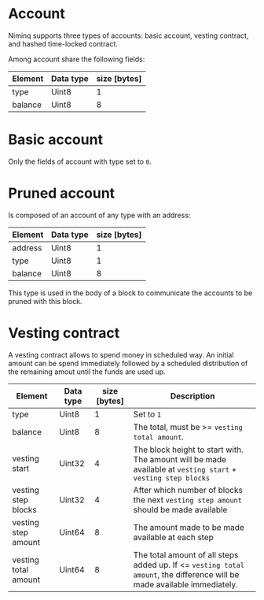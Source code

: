 # Account
Niminq supports three types of accounts: basic account, vesting contract, and hashed time-locked contract. 

Among account share the following fields:

| Element | Data type | size [bytes] |
|---------|-----------|--------------|
| type    | Uint8     | 1            |
| balance | Uint8     | 8            |

# Basic account
Only the fields of account with type set to `0`.

# Pruned account
Is composed of an account of any type with an address:

| Element | Data type    | size [bytes] |
|---------|--------------|--------------|
| address | Uint8        | 1            |
| type    | Uint8        | 1            |
| balance | Uint8        | 8            |

This type is used in the body of a block to communicate the accounts to be pruned with this block.

# Vesting contract
A vesting contract allows to spend money in scheduled way. 
An initial amount can be spend immediately followed by a scheduled distribution of the remaining amout 
until the funds are used up.

| Element              | Data type | size [bytes] | Description
|----------------------|-----------|--------------| -----------
| type                 | Uint8     | 1            | Set to `1`
| balance              | Uint8     | 8            | The total, must be >= `vesting total amount`.
| vesting start        | Uint32    | 4            | The block height to start with. The amount will be made available at `vesting start` + `vesting step blocks`
| vesting step blocks  | Uint32    | 4            | After which number of blocks the next `vesting step amount` should be made available
| vesting step amount  | Uint64    | 8            | The amount made to be made available at each step
| vesting total amount | Uint64    | 8            | The total amount of all steps added up. If <= `vesting total amount`, the difference will be made available immediately.
